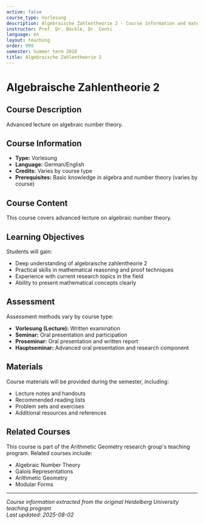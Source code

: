 ```yaml
---
active: false
course_type: Vorlesung
description: Algebraische Zahlentheorie 2 - Course information and materials.
instructor: Prof. Dr. Böckle, Dr. Conti
language: en
layout: teaching
order: 999
semester: Summer term 2018
title: Algebraische Zahlentheorie 2
---
```


# Algebraische Zahlentheorie 2

## Course Description 

Advanced lecture on algebraic number theory.

## Course Information 

- **Type:** Vorlesung
- **Language:** German/English
- **Credits:** Varies by course type
- **Prerequisites:** Basic knowledge in algebra and number theory (varies by course)

## Course Content 

This course covers advanced lecture on algebraic number theory.

## Learning Objectives 

Students will gain:
- Deep understanding of algebraische zahlentheorie 2
- Practical skills in mathematical reasoning and proof techniques
- Experience with current research topics in the field
- Ability to present mathematical concepts clearly

## Assessment 

Assessment methods vary by course type:
- **Vorlesung (Lecture):** Written examination
- **Seminar:** Oral presentation and participation
- **Proseminar:** Oral presentation and written report
- **Hauptseminar:** Advanced oral presentation and research component

## Materials 

Course materials will be provided during the semester, including:
- Lecture notes and handouts
- Recommended reading lists
- Problem sets and exercises
- Additional resources and references

## Related Courses 

This course is part of the Arithmetic Geometry research group's teaching program. Related courses include:
- Algebraic Number Theory
- Galois Representations
- Arithmetic Geometry
- Modular Forms

---

*Course information extracted from the original Heidelberg University teaching program*  
*Last updated: 2025-08-02*